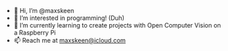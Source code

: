 - 👋 Hi, I’m @maxskeen
- 👀 I’m interested in programming! (Duh)
- 🌱 I’m currently learning to create projects with Open Computer Vision on a Raspberry Pi
- 📫 Reach me at maxskeen@icloud.com

<!---
maxskeen/maxskeen is a ✨ special ✨ repository because its `README.md` (this file) appears on your GitHub profile.
You can click the Preview link to take a look at your changes.
--->
